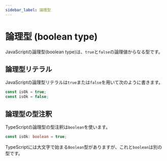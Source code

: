 ```yaml
---
sidebar_label: 論理型
---
```


# 論理型 (boolean type)

JavaScriptの論理型(boolean type)は、`true`と`false`の論理値からなる型です。

## 論理型リテラル

JavaScriptの論理型リテラルは`true`または`false`を用いて次のように書きます。

```javascript
const isOk = true;
const isOk = false;
```

## 論理型の型注釈

TypeScriptの論理型の型注釈は`boolean`を使います。

```ts
const isOk: boolean = true;
```

TypeScriptには大文字で始まる`Boolean`型がありますが、これと`boolean`は別の型です。
